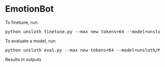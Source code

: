 # EmotionBot
To finetune, run:
<pre>
python unsloth_finetune.py --max_new_tokens=64 --model=unsloth/Meta-Llama-3.1-8B-bnb-4bit --tokenizer=llama-3.1 --per_device_train_batch_size=2 --gradient_accumulation_steps=4 --single_turn=true
</pre>

To evaluate a model, run:
<pre>
python unsloth_eval.py --max_new_tokens=64 --model=unsloth/Meta-Llama-3.1-8B-bnb-4bit --tokenizer=llama-3.1 --per_device_train_batch_size=2 --gradient_accumulation_steps=4 --single_turn=true
</pre>

Results in outputs